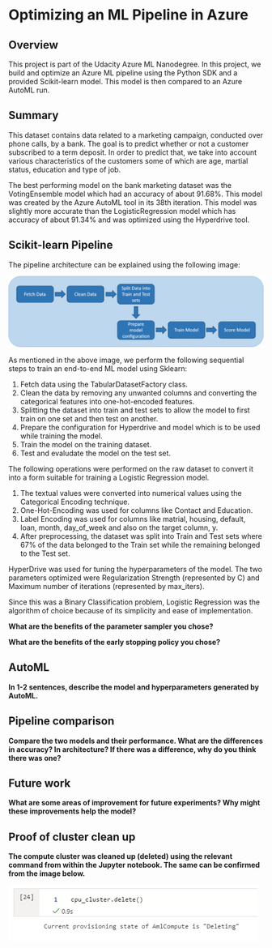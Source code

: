 # Optimizing an ML Pipeline in Azure

## Overview
This project is part of the Udacity Azure ML Nanodegree.
In this project, we build and optimize an Azure ML pipeline using the Python SDK and a provided Scikit-learn model.
This model is then compared to an Azure AutoML run.

## Summary
This dataset contains data related to a marketing campaign, conducted over phone calls, by a bank. The goal is to predict whether or not a customer subscribed to a term deposit. In order to predict that, we take into account various characteristics of the customers some of which are age, martial status, education and type of job.

The best performing model on the bank marketing dataset was the VotingEnsemble model which had an accuracy of about 91.68%. This model was created by the Azure AutoML tool in its 38th iteration. This model was slightly more accurate than the LogisticRegression model which has accuracy of about 91.34% and was optimized using the Hyperdrive tool.

## Scikit-learn Pipeline

The pipeline architecture can be explained using the following image:

![delete_cluster_proof](./sklearn-pipeline.png)

As mentioned in the above image, we perform the following sequential steps to train an end-to-end ML model using Sklearn:
1. Fetch data using the TabularDatasetFactory class.
2. Clean the data by removing any unwanted columns and converting the categorical features into one-hot-encoded features.
3. Splitting the dataset into train and test sets to allow the model to first train on one set and then test on another.
4. Prepare the configuration for Hyperdrive and model which is to be used while training the model.
5. Train the model on the training dataset.
6. Test and evaludate the model on the test set.

The following operations were performed on the raw dataset to convert it into a form suitable for training a Logistic Regression model.
1. The textual values were converted into numerical values using the Categorical Encoding technique.
2. One-Hot-Encoding was used for columns like Contact and Education.
3. Label Encoding was used for columns like matrial, housing, default, loan, month, day_of_week and also on the target column, y.
4. After preprocessing, the dataset was split into Train and Test sets where 67% of the data belonged to the Train set while the remaining belonged to the Test set.

HyperDrive was used for tuning the hyperparameters of the model. The two parameters optimized were Regularization Strength (represented by C) and Maximum number of iterations (represented by max_iters).

Since this was a Binary Classification problem, Logistic Regression was the algorithm of choice because of its simplicity and ease of implementation.

**What are the benefits of the parameter sampler you chose?**

**What are the benefits of the early stopping policy you chose?**

## AutoML
**In 1-2 sentences, describe the model and hyperparameters generated by AutoML.**

## Pipeline comparison
**Compare the two models and their performance. What are the differences in accuracy? In architecture? If there was a difference, why do you think there was one?**

## Future work
**What are some areas of improvement for future experiments? Why might these improvements help the model?**

## Proof of cluster clean up
**The compute cluster was cleaned up (deleted) using the relevant command from within the Jupyter notebook. The same can be confirmed from the image below.**

![delete_cluster_proof](./delete_cluster.PNG)

